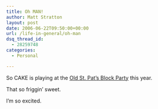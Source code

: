 ```yaml
---
title: Oh MAN!
author: Matt Stratton
layout: post
date: 2006-06-22T09:50:00+00:00
url: /life-in-general/oh-man
dsq_thread_id:
  - 28259748
categories:
  - Personal

---
```

So CAKE is playing at the [Old St. Pat&#8217;s Block Party][1] this year.

That so friggin&#8217; sweet.

I&#8217;m so excited.

 [1]: https://worldslargestblockparty.com